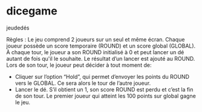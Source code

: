 # dicegame
jeudedés

Règles :
Le jeu comprend 2 joueurs sur un seul et même écran.
Chaque joueur possède un score temporaire (ROUND) et un score global (GLOBAL).
À chaque tour, le joueur a son ROUND initialisé à 0 et peut lancer un dé autant de fois qu'il le souhaite. Le
résultat d’un lancer est ajouté au ROUND.
Lors de son tour, le joueur peut décider à tout moment de:
- Cliquer sur l’option “Hold”, qui permet d’envoyer les points du ROUND vers le GLOBAL. Ce sera alors le
tour de l’autre joueur.
- Lancer le dé. S’il obtient un 1, son score ROUND est perdu et c’est la fin de son tour.
Le premier joueur qui atteint les 100 points sur global gagne le jeu.
